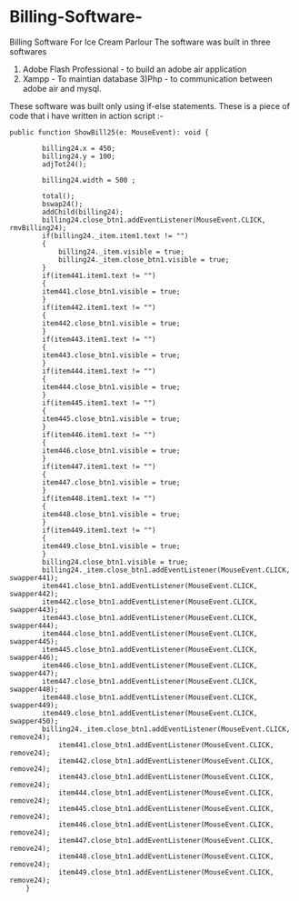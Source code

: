 # Billing-Software-
Billing Software For Ice Cream Parlour
The software was built in three softwares 
1) Adobe Flash Professional - to build an adobe air application
2) Xampp - To maintian database
3)Php - to communication between adobe air and mysql.

These software was built only using if-else statements.
These is a piece of code that i have written in action script :-


	public function ShowBill25(e: MouseEvent): void {

			billing24.x = 450;
			billing24.y = 100;
			adjTot24();
			
			billing24.width = 500 ;
			 
			total();
			bswap24();
			addChild(billing24);
			billing24.close_btn1.addEventListener(MouseEvent.CLICK, rmvBilling24);
			if(billing24._item.item1.text != "")
			{
				billing24._item.visible = true;
				billing24._item.close_btn1.visible = true;
			}
			if(item441.item1.text != "")
			{
			item441.close_btn1.visible = true;
			}
			if(item442.item1.text != "")
			{
			item442.close_btn1.visible = true;
			}
			if(item443.item1.text != "")
			{
			item443.close_btn1.visible = true;
			}
			if(item444.item1.text != "")
			{
			item444.close_btn1.visible = true;
			}
			if(item445.item1.text != "")
			{
			item445.close_btn1.visible = true;
			}
			if(item446.item1.text != "")
			{
			item446.close_btn1.visible = true;
			}
			if(item447.item1.text != "")
			{
			item447.close_btn1.visible = true;
			}
			if(item448.item1.text != "")
			{
			item448.close_btn1.visible = true;
			}
			if(item449.item1.text != "")
			{
			item449.close_btn1.visible = true;
			}
			billing24.close_btn1.visible = true;
			billing24._item.close_btn1.addEventListener(MouseEvent.CLICK, swapper441);
			item441.close_btn1.addEventListener(MouseEvent.CLICK, swapper442);
			item442.close_btn1.addEventListener(MouseEvent.CLICK, swapper443);
			item443.close_btn1.addEventListener(MouseEvent.CLICK, swapper444);
			item444.close_btn1.addEventListener(MouseEvent.CLICK, swapper445);
			item445.close_btn1.addEventListener(MouseEvent.CLICK, swapper446);
			item446.close_btn1.addEventListener(MouseEvent.CLICK, swapper447);
			item447.close_btn1.addEventListener(MouseEvent.CLICK, swapper448);
			item448.close_btn1.addEventListener(MouseEvent.CLICK, swapper449);
			item449.close_btn1.addEventListener(MouseEvent.CLICK, swapper450);
			billing24._item.close_btn1.addEventListener(MouseEvent.CLICK, remove24);
				item441.close_btn1.addEventListener(MouseEvent.CLICK, remove24);
				item442.close_btn1.addEventListener(MouseEvent.CLICK, remove24);
				item443.close_btn1.addEventListener(MouseEvent.CLICK, remove24);
				item444.close_btn1.addEventListener(MouseEvent.CLICK, remove24);
				item445.close_btn1.addEventListener(MouseEvent.CLICK, remove24);
				item446.close_btn1.addEventListener(MouseEvent.CLICK, remove24);
				item447.close_btn1.addEventListener(MouseEvent.CLICK, remove24);
				item448.close_btn1.addEventListener(MouseEvent.CLICK, remove24);
				item449.close_btn1.addEventListener(MouseEvent.CLICK, remove24);
		}

